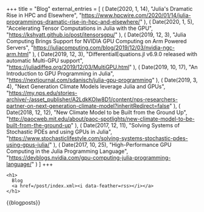 +++
title = "Blog"
external_entries = [
    (
      Date(2020, 1, 14),
      "Julia's Dramatic Rise in HPC and Elsewhere",
      "https://www.hpcwire.com/2020/01/14/julia-programmings-dramatic-rise-in-hpc-and-elsewhere/"
      ),
    (
      Date(2020, 1, 5),
      "Accelerating Tensor Computations in Julia with the GPU",
      "https://kshyatt.github.io/post/itensorsgpu/"
      ),
    (
      Date(2019, 12, 3),
      "Julia Computing Brings Support for NVIDIA GPU Computing on Arm Powered Servers",
      "https://juliacomputing.com/blog/2019/12/03/nvidia-ngc-arm.html"
      ),
    (
      Date(2019, 12, 3),
      "DifferentialEquations.jl v6.9.0 released with automatic Multi-GPU support",
      "https://juliadiffeq.org/2019/12/03/MultiGPU.html"
      ),
    (
      Date(2019, 10, 17),
      "An Introduction to GPU Programming in Julia",
      "https://nextjournal.com/sdanisch/julia-gpu-programming"
      ),
    (
      Date(2019, 3, 4),
      "Next Generation Climate Models leverage Julia and GPUs",
      "https://my.nps.edu/stories-archive/-/asset_publisher/A2LdkKOlw8D1/content/nps-researchers-partner-on-next-generation-climate-model?inheritRedirect=false"
      ),
    (
      Date(2018, 12, 12),
      "New Climate Model to be Built from the Ground Up",
      "http://paocweb.mit.edu/about/paoc-spotlights/new-climate-model-to-be-built-from-the-ground-up"
      ),
    (
      Date(2017, 12, 11),
      "Solving Systems of Stochastic PDEs and using GPUs in Julia",
      "https://www.stochasticlifestyle.com/solving-systems-stochastic-pdes-using-gpus-julia/"
      ),
    (
      Date(2017, 10, 25),
      "High-Performance GPU Computing in the Julia Programming Language",
      "https://devblogs.nvidia.com/gpu-computing-julia-programming-language/"
      )
  ]
+++

~~~
<h1>
  Blog
  <a href=/post/index.xml><i data-feather=rss></i></a>
</h1>
~~~

{{blogposts}}
